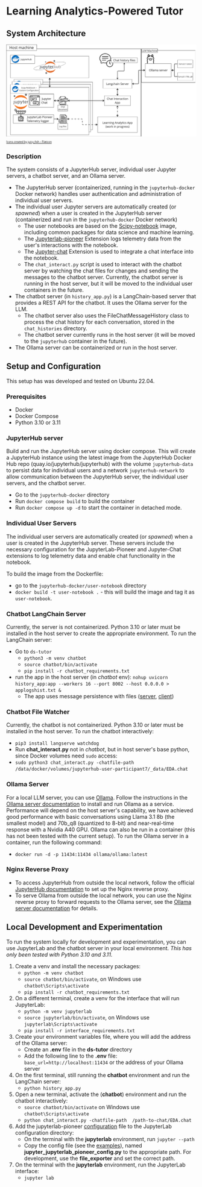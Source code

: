 # Learning Analytics-Powered Tutor
## System Architecture
![ds-tutor architecture](./images/DS%20Tutor%20Architecture.png)
<a href="https://www.flaticon.com/free-icons/" title="icons" style="font-size: 0.5em;">Icons created by juicy_fish - Flaticon</a>

### Description
The system consists of a JupyterHub server, individual user Jupyter servers, a chatbot server, and an Ollama server. 
- The JupyterHub server (containerized, running in the `jupyterhub-docker` Docker network) handles user authentication and administration of individual user servers.
- The individual user Jupyter servers are automatically created (or *spawned*) when a user is created in the JupyterHub server (containerized and run in the `jupyterhub-docker` Docker network)
    - The user notebooks are based on the [Scipy-notebook](https://github.com/jupyter/docker-stacks/tree/main/images/scipy-notebook) image, including common packages for data science and machine learning.
    - The [Jupyterlab-pioneer](https://pypi.org/project/jupyterlab-pioneer/) Extension logs telemetry data from the user's interactions with the notebook.
    - The [Jupyter-chat](https://github.com/jupyterlab/jupyter-chat) Extension is used to integrate a chat interface into the notebook.
    - The `chat_interact.py` script is used to interact with the chatbot server by watching the chat files for changes and sending the messages to the chatbot server. Currently, the chatbot server is running in the host server, but it will be moved to the individual user containers in the future.
- The chatbot server (in `history_app.py`) is a LangChain-based server that provides a REST API for the chatbot. It uses the Ollama server for the LLM. 
    - The chatbot server also uses the FileChatMessageHistory class to process the chat history for each conversation, stored in the `chat_histories` directory.
    - The chatbot server currently runs in the host server (it will be moved to the `jupyterhub` container in the future).
- The Ollama server can be containerized or run in the host server.

## Setup and Configuration
This setup has was developed and tested on Ubuntu 22.04. 

### Prerequisites
- Docker
- Docker Compose
- Python 3.10 or 3.11

### JupyterHub server
Build and run the JupyterHub server using docker compose. This will create a JupyterHub instance using the latest image from the JupyterHub Docker Hub repo (quay.io/jupyterhub/jupyterhub) with the volume `jupyterhub-data` to persist data for individual users and a network `jupyterhub-network` to allow communication between the JupyterHub server, the individual user servers, and the chatbot server.
- Go to the `jupyterhub-docker` directory
- Run `docker compose build` to build the container
- Run `docker compose up -d` to start the container in detached mode.

### Individual User Servers
The individual user servers are automatically created (or *spawned*) when a user is created in the JupyterHub server. These servers include the necessary configuration for the JupyterLab-Pioneer and Jupyter-Chat extensions to log telemetry data and enable chat functionality in the notebook.

To build the image from the Dockerfile:
- go to the `jupyterhub-docker/user-notebook` directory
- `docker build -t user-notebook .` - this will build the image and tag it as `user-notebook`.


### Chatbot LangChain Server
Currently, the server is not containerized. Python 3.10 or later must be installed in the host server to create the appropriate environment. To run the LangChain server:
- Go to `ds-tutor`
    - `python3 -m venv chatbot`
    - `source chatbot/bin/activate`
    - `pip install -r chatbot_requirements.txt`
- run the app in the host server (in *chatbot* env): `nohup uvicorn history_app:app --workers 16 --port 8002 --host 0.0.0.0 > applogshist.txt &`
    - The app uses message persistence with files ([server](https://github.com/langchain-ai/langserve/blob/main/examples/chat_with_persistence/server.py), [client](https://github.com/langchain-ai/langserve/blob/main/examples/chat_with_persistence/client.ipynb))

### Chatbot File Watcher
Currently, the chatbot is not containerized. Python 3.10 or later must be installed in the host server. To run the chatbot interactively:
- `pip3 install langserve watchdog`
- Run **chat_interact.py** not in *chatbot*, but in host server's base python, since Docker volumes need `sudo` access:  
- `sudo python3 chat_interact.py -chatfile-path  /data/docker/volumes/jupyterhub-user-participant7/_data/EDA.chat`

### Ollama Server
For a local LLM server, you can use [Ollama](https://ollama.com/). Follow the instructions in the [Ollama server documentation](https://github.com/varunvasudeva1/ollama-server-docs?tab=readme-ov-file) to install and run Ollama as a service.
Performance will depend on the host server's capability, we have achieved good performance with basic conversations using Llama 3.1 8b (the smallest model) and 70b_q8 (quantized to 8-bit) and near-real-time response with a Nvidia A40 GPU. 
Ollama can also be run in a container (this has not been tested with the current setup). To run the Ollama server in a container, run the following command:
- `docker run -d -p 11434:11434 ollama/ollama:latest`


### Nginx Reverse Proxy
- To access JupyterHub from outside the local network, follow the official [JupyterHub documentation](https://jupyterhub.readthedocs.io/en/stable/howto/configuration/config-proxy.html#nginx) to set up the Nginx reverse proxy.
- To serve Ollama from outside the local network, you can use the Nginx reverse proxy to forward requests to the Ollama server, see the [Ollama server documentation](https://github.com/ollama/ollama/blob/main/docs/faq.md#how-can-i-use-ollama-with-a-proxy-server) for details.


## Local Development and Experimentation
To run the system locally for development and experimentation, you can use JupyterLab and the chatbot server in your local environment. *This has only been tested with Python 3.10 and 3.11.*

1. Create a venv and install the necessary packages:
    - `python -m venv chatbot`
    - `source chatbot/bin/activate`, on Windows use `chatbot\Scripts\activate`
    - `pip install -r chatbot_requirements.txt`
2. On a different terminal, create a venv for the interface that will run JupyterLab:
    - `python -m venv jupyterlab`
    - `source jupyterlab/bin/activate`, on Windows use `jupyterlab\Scripts\activate`
    - `pip install -r interface_requirements.txt`
3. Create your environment variables file, where you will add the address of the Ollama server:
    - Create an **.env** file in the **ds-tutor** directory
    - Add the following line to the **.env** file: `base_url=http://localhost:11434` or the address of your Ollama server
4. On the first terminal, still running the **chatbot** environment and run the LangChain server:
    - `python history_app.py`
5. Open a new terminal, activate the (**chatbot**) environment and run the chatbot interactively:
    - `source chatbot/bin/activate` on Windows use `chatbot\Scripts\activate`
    - `python chat_interact.py -chatfile-path  /path-to-chat/EDA.chat`
6. Add the jupyterlab-pioneer [configuration](https://jupyter-server.readthedocs.io/en/latest/operators/configuring-extensions.html) file to the JupyterLab configuration directory:
    - On the terminal with the **jupyterlab** environment, run `jupyter --path`
    - Copy the config file (see the [examples](https://github.com/educational-technology-collective/jupyterlab-pioneer/tree/main/configuration_examples)), named **jupyter_jupyterlab_pioneer_config.py** to the appropriate path. For development, use the **file_exporter** and set the correct path.
6. On the terminal with the **jupyterlab** environment, run the JupyterLab interface:
    - `jupyter lab`